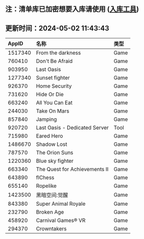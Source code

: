 ## 注：清单库已加密想要入库请使用 ([入库工具](https://github.com/BlankTMing/ManifestAutoUpdate/releases))

## 更新时间：2024-05-02 11:43:43
| AppID | 名称 | 类型  |
| :-------------------- | :----------------------------- | :----------- |
| 1517340 | From the darkness| Game |
| 760410 | Don't Be Afraid| Game |
| 903950 | Last Oasis| Game |
| 1277340 | Sunset fighter| Game |
| 926370 | Home Security| Game |
| 731620 | Hide Or Die| Game |
| 663240 | All You Can Eat| Game |
| 244030 | Take On Mars| Game |
| 857840 | Jamping| Game |
| 920720 | Last Oasis - Dedicated Server| Tool |
| 715980 | Eared Hero| Game |
| 1486670 | Shadow Lost| Game |
| 787570 | The Orion Suns| Game |
| 1220360 | Blue sky fighter| Game |
| 663340 | The Quest for Achievements II| Game |
| 643890 | flChess| Game |
| 655140 | Ropelike| Game |
| 1423500 | 黑暗空间:觉醒| Game |
| 843380 | Super Animal Royale| Game |
| 232790 | Broken Age| Game |
| 458920 | Carnival Games® VR| Game |
| 294370 | Crowntakers| Game |
